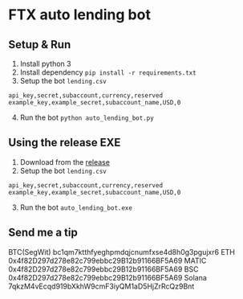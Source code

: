 # FTX auto lending bot

## Setup & Run
1) Install python 3
2) Install dependency `pip install -r requirements.txt`
3) Setup the bot `lending.csv`

```
api_key,secret,subaccount,currency,reserved
example_key,example_secret,subaccount_name,USD,0
```

4) Run the bot `python auto_lending_bot.py`


## Using the release EXE
1) Download from the [release](https://github.com/PattoMotto/ftx-auto-lending/releases)
2) Setup the bot `lending.csv`

```
api_key,secret,subaccount,currency,reserved
example_key,example_secret,subaccount_name,USD,0
```

3) Run the bot `auto_lending_bot.exe`


## Send me a tip
BTC(SegWit) bc1qm7ktthfyeghpmdqjcnumfxse4d8h0g3pgujxr6
ETH 0x4f82D297d278e82c799ebbc29B12b91166BF5A69
MATIC 0x4f82D297d278e82c799ebbc29B12b91166BF5A69
BSC 0x4f82D297d278e82c799ebbc29B12b91166BF5A69
Solana 7qkzM4vEcqd919bXkhW9cmF3iyQM1aD5HjZrRcQz9Bnt